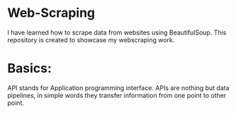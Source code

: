# Web-Scraping
I have learned how to scrape data from websites using BeautifulSoup. This repository is created to showcase my webscraping work. 
# Basics:
API stands for Application programming interface. APIs are nothing but data pipelines, in simple words they transfer information from one point to other point.

